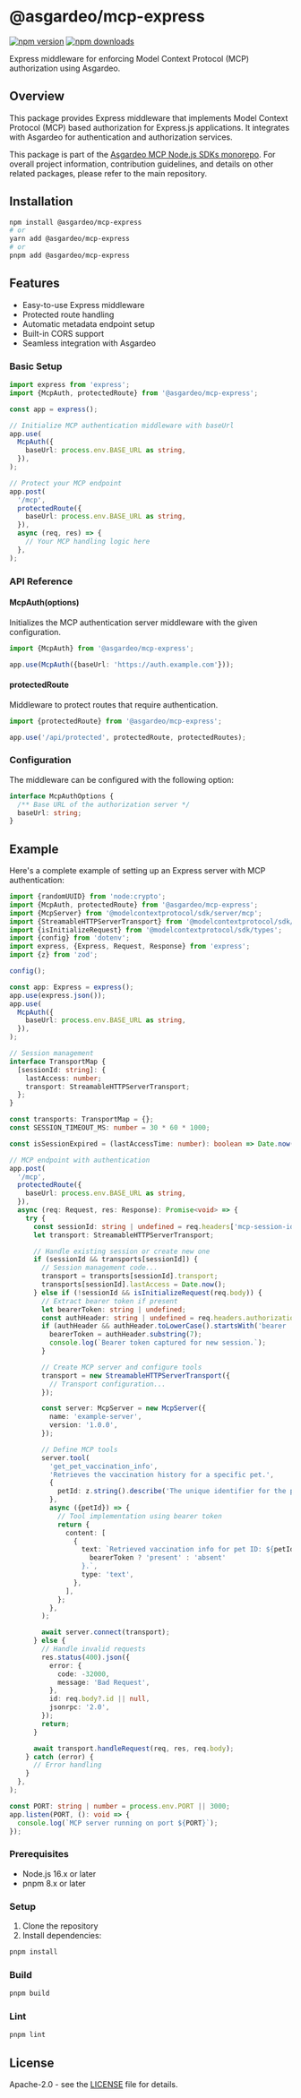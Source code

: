 # @asgardeo/mcp-express

[![npm version](https://img.shields.io/npm/v/@asgardeo/mcp-express.svg?style=flat-square)](https://www.npmjs.com/package/@asgardeo/mcp-express)
[![npm downloads](https://img.shields.io/npm/dm/@asgardeo/mcp-express.svg?style=flat-square)](https://www.npmjs.com/package/@asgardeo/mcp-express)

Express middleware for enforcing Model Context Protocol (MCP) authorization using Asgardeo.

## Overview

This package provides Express middleware that implements Model Context Protocol (MCP) based authorization for Express.js
applications. It integrates with Asgardeo for authentication and authorization services.

This package is part of the [Asgardeo MCP Node.js SDKs monorepo](https://github.com/asgardeo/asgardeo-mcp-node#readme).
For overall project information, contribution guidelines, and details on other related packages, please refer to the
main repository.

## Installation

```bash
npm install @asgardeo/mcp-express
# or
yarn add @asgardeo/mcp-express
# or
pnpm add @asgardeo/mcp-express
```

## Features

- Easy-to-use Express middleware
- Protected route handling
- Automatic metadata endpoint setup
- Built-in CORS support
- Seamless integration with Asgardeo

### Basic Setup

```typescript
import express from 'express';
import {McpAuth, protectedRoute} from '@asgardeo/mcp-express';

const app = express();

// Initialize MCP authentication middleware with baseUrl
app.use(
  McpAuth({
    baseUrl: process.env.BASE_URL as string,
  }),
);

// Protect your MCP endpoint
app.post(
  '/mcp',
  protectedRoute({
    baseUrl: process.env.BASE_URL as string,
  }),
  async (req, res) => {
    // Your MCP handling logic here
  },
);
```

### API Reference

#### McpAuth(options)

Initializes the MCP authentication server middleware with the given configuration.

```typescript
import {McpAuth} from '@asgardeo/mcp-express';

app.use(McpAuth({baseUrl: 'https://auth.example.com'}));
```

#### protectedRoute

Middleware to protect routes that require authentication.

```typescript
import {protectedRoute} from '@asgardeo/mcp-express';

app.use('/api/protected', protectedRoute, protectedRoutes);
```

### Configuration

The middleware can be configured with the following option:

```typescript
interface McpAuthOptions {
  /** Base URL of the authorization server */
  baseUrl: string;
}
```

## Example

Here's a complete example of setting up an Express server with MCP authentication:

```typescript
import {randomUUID} from 'node:crypto';
import {McpAuth, protectedRoute} from '@asgardeo/mcp-express';
import {McpServer} from '@modelcontextprotocol/sdk/server/mcp';
import {StreamableHTTPServerTransport} from '@modelcontextprotocol/sdk/server/streamableHttp';
import {isInitializeRequest} from '@modelcontextprotocol/sdk/types';
import {config} from 'dotenv';
import express, {Express, Request, Response} from 'express';
import {z} from 'zod';

config();

const app: Express = express();
app.use(express.json());
app.use(
  McpAuth({
    baseUrl: process.env.BASE_URL as string,
  }),
);

// Session management
interface TransportMap {
  [sessionId: string]: {
    lastAccess: number;
    transport: StreamableHTTPServerTransport;
  };
}

const transports: TransportMap = {};
const SESSION_TIMEOUT_MS: number = 30 * 60 * 1000;

const isSessionExpired = (lastAccessTime: number): boolean => Date.now() - lastAccessTime > SESSION_TIMEOUT_MS;

// MCP endpoint with authentication
app.post(
  '/mcp',
  protectedRoute({
    baseUrl: process.env.BASE_URL as string,
  }),
  async (req: Request, res: Response): Promise<void> => {
    try {
      const sessionId: string | undefined = req.headers['mcp-session-id'] as string | undefined;
      let transport: StreamableHTTPServerTransport;

      // Handle existing session or create new one
      if (sessionId && transports[sessionId]) {
        // Session management code...
        transport = transports[sessionId].transport;
        transports[sessionId].lastAccess = Date.now();
      } else if (!sessionId && isInitializeRequest(req.body)) {
        // Extract bearer token if present
        let bearerToken: string | undefined;
        const authHeader: string | undefined = req.headers.authorization as string | undefined;
        if (authHeader && authHeader.toLowerCase().startsWith('bearer ')) {
          bearerToken = authHeader.substring(7);
          console.log(`Bearer token captured for new session.`);
        }

        // Create MCP server and configure tools
        transport = new StreamableHTTPServerTransport({
          // Transport configuration...
        });

        const server: McpServer = new McpServer({
          name: 'example-server',
          version: '1.0.0',
        });

        // Define MCP tools
        server.tool(
          'get_pet_vaccination_info',
          'Retrieves the vaccination history for a specific pet.',
          {
            petId: z.string().describe('The unique identifier for the pet.'),
          },
          async ({petId}) => {
            // Tool implementation using bearer token
            return {
              content: [
                {
                  text: `Retrieved vaccination info for pet ID: ${petId}. Token was ${
                    bearerToken ? 'present' : 'absent'
                  }.`,
                  type: 'text',
                },
              ],
            };
          },
        );

        await server.connect(transport);
      } else {
        // Handle invalid requests
        res.status(400).json({
          error: {
            code: -32000,
            message: 'Bad Request',
          },
          id: req.body?.id || null,
          jsonrpc: '2.0',
        });
        return;
      }

      await transport.handleRequest(req, res, req.body);
    } catch (error) {
      // Error handling
    }
  },
);

const PORT: string | number = process.env.PORT || 3000;
app.listen(PORT, (): void => {
  console.log(`MCP server running on port ${PORT}`);
});
```

### Prerequisites

- Node.js 16.x or later
- pnpm 8.x or later

### Setup

1. Clone the repository
2. Install dependencies:

```bash
pnpm install
```

### Build

```bash
pnpm build
```

### Lint

```bash
pnpm lint
```

## License

Apache-2.0 - see the [LICENSE](LICENSE) file for details.
